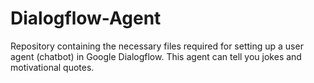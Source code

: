 # Dialogflow-Agent
Repository containing the necessary files required for setting up a user agent (chatbot) in Google Dialogflow. This agent can tell you jokes and motivational quotes. 
